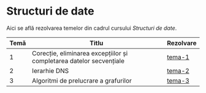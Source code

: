 [tema-1]: tema-1/
[tema-2]: tema-2/
[tema-3]: tema-3/

# Structuri de date
Aici se află rezolvarea temelor din cadrul cursului _Structuri de date_.

| Temă | Titlu | Rezolvare |
| - | - | - |
| 1 | Corecție, eliminarea excepțiilor și completarea datelor secvențiale | [tema-1] |
| 2 | Ierarhie DNS | [tema-2] |
| 3 | Algoritmi de prelucrare a grafurilor | [tema-3] |
